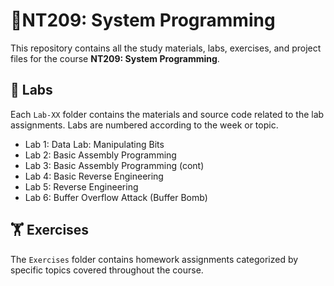 # 📘NT209: System Programming
This repository contains all the study materials, labs, exercises, and project files for the course **NT209: System Programming**.

## 🧪 Labs

Each `Lab-XX` folder contains the materials and source code related to the lab assignments. Labs are numbered according to the week or topic.
- Lab 1: Data Lab: Manipulating Bits
- Lab 2: Basic Assembly Programming
- Lab 3: Basic Assembly Programming (cont)
- Lab 4: Basic Reverse Engineering
- Lab 5: Reverse Engineering
- Lab 6: Buffer Overflow Attack (Buffer Bomb)

## 🏋️ Exercises

The `Exercises` folder contains homework assignments categorized by specific topics covered throughout the course.
